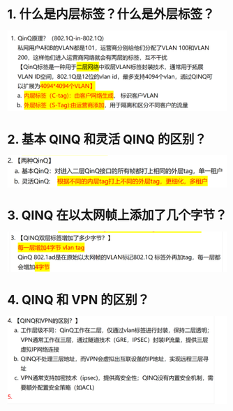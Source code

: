 # 1. 什么是内层标签？什么是外层标签？

![alt text](images/面试题---QINQ基础/image-3.png)
# 2. 基本 QINQ 和灵活 QINQ 的区别？

![](images/面试题---QINQ基础/image.png)

# 3. QINQ 在以太网帧上添加了几个字节？

![alt text](images/面试题---QINQ基础/image-1.png)

# 4. QINQ 和 VPN 的区别？

![alt text](images/面试题---QINQ基础/image-2.png)
